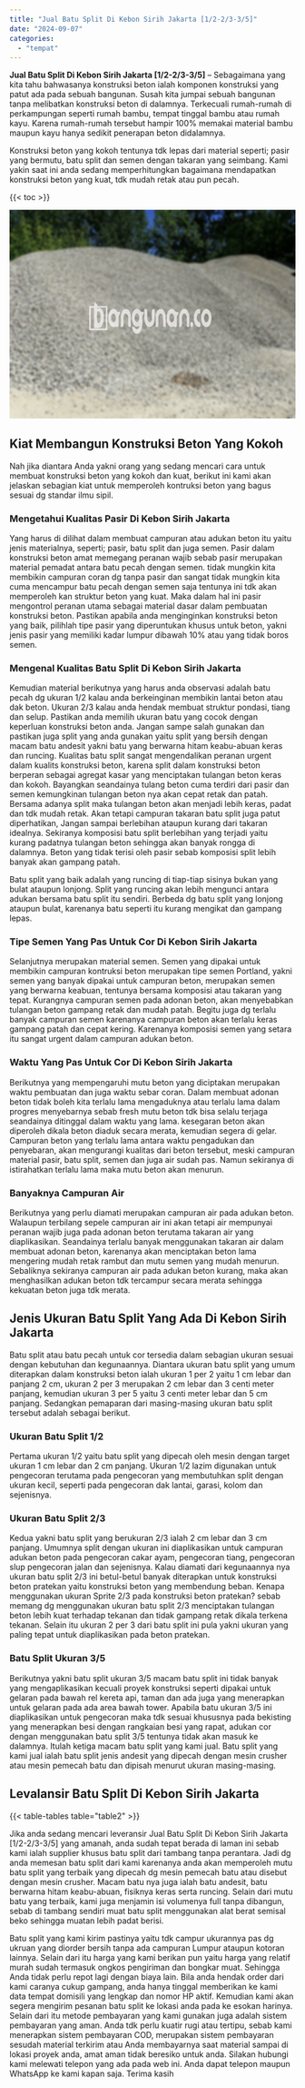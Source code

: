 ```yaml
---
title: "Jual Batu Split Di Kebon Sirih Jakarta [1/2-2/3-3/5]"
date: "2024-09-07"
categories: 
  - "tempat"
---
```


**Jual Batu Split Di Kebon Sirih Jakarta \[1/2-2/3-3/5\]** – Sebagaimana yang kita tahu bahwasanya konstruksi beton ialah komponen konstruksi yang patut ada pada sebuah bangunan. Susah kita jumpai sebuah bangunan tanpa melibatkan konstruksi beton di dalamnya. Terkecuali rumah-rumah di perkampungan seperti rumah bambu, tempat tinggal bambu atau rumah kayu. Karena rumah-rumah tersebut hampir 100% memakai material bambu maupun kayu hanya sedikit penerapan beton didalamnya.

Konstruksi beton yang kokoh tentunya tdk lepas dari material seperti; pasir yang bermutu, batu split dan semen dengan takaran yang seimbang. Kami yakin saat ini anda sedang memperhitungkan bagaimana mendapatkan konstruksi beton yang kuat, tdk mudah retak atau pun pecah.

{{< toc >}}

![Jual Batu Split Di Kebon Sirih Jakarta [1/2-2/3-3/5]](/images/jual-batu-split-03.png)

## Kiat Membangun Konstruksi Beton Yang Kokoh

Nah jika diantara Anda yakni orang yang sedang mencari cara untuk membuat konstruksi beton yang kokoh dan kuat, berikut ini kami akan jelaskan sebagian kiat untuk memperoleh kontruksi beton yang bagus sesuai dg standar ilmu sipil.

### Mengetahui Kualitas Pasir Di Kebon Sirih Jakarta

Yang harus di dilihat dalam membuat campuran atau adukan beton itu yaitu jenis materialnya, seperti; pasir, batu split dan juga semen. Pasir dalam konstruksi beton amat memegang peranan wajib sebab pasir merupakan material pemadat antara batu pecah dengan semen. tidak mungkin kita membikin campuran coran dg tanpa pasir dan sangat tidak mungkin kita cuma mencampur batu pecah dengan semen saja tentunya ini tdk akan memperoleh kan struktur beton yang kuat. Maka dalam hal ini pasir mengontrol peranan utama sebagai material dasar dalam pembuatan konstruksi beton. Pastikan apabila anda menginginkan konstruksi beton yang baik, pilihlah tipe pasir yang diperuntukan khusus untuk beton, yakni jenis pasir yang memiliki kadar lumpur dibawah 10% atau yang tidak boros semen.

### Mengenal Kualitas Batu Split Di Kebon Sirih Jakarta

Kemudian material berikutnya yang harus anda observasi adalah batu pecah dg ukuran 1/2 kalau anda berkeinginan membikin lantai beton atau dak beton. Ukuran 2/3 kalau anda hendak membuat struktur pondasi, tiang dan selup. Pastikan anda memilih ukuran batu yang cocok dengan keperluan konstruksi beton anda. Jangan sampe salah gunakan dan pastikan juga split yang anda gunakan yaitu split yang bersih dengan macam batu andesit yakni batu yang berwarna hitam keabu-abuan keras dan runcing. Kualitas batu split sangat mengendalikan peranan urgent dalam kualits konstruksi beton, karena split dalam konstruksi beton berperan sebagai agregat kasar yang menciptakan tulangan beton keras dan kokoh. Bayangkan seandainya tulang beton cuma terdiri dari pasir dan semen kemungkinan tulangan beton nya akan cepat retak dan patah. Bersama adanya split maka tulangan beton akan menjadi lebih keras, padat dan tdk mudah retak. Akan tetapi campuran takaran batu split juga patut diperhatikan, Jangan sampai berlebihan ataupun kurang dari takaran idealnya. Sekiranya komposisi batu split berlebihan yang terjadi yaitu kurang padatnya tulangan beton sehingga akan banyak rongga di dalamnya. Beton yang tidak terisi oleh pasir sebab komposisi split lebih banyak akan gampang patah.

Batu split yang baik adalah yang runcing di tiap-tiap sisinya bukan yang bulat ataupun lonjong. Split yang runcing akan lebih mengunci antara adukan bersama batu split itu sendiri. Berbeda dg batu split yang lonjong ataupun bulat, karenanya batu seperti itu kurang mengikat dan gampang lepas.

### Tipe Semen Yang Pas Untuk Cor Di Kebon Sirih Jakarta

Selanjutnya merupakan material semen. Semen yang dipakai untuk membikin campuran kontruksi beton merupakan tipe semen Portland, yakni semen yang banyak dipakai untuk campuran beton, merupakan semen yang berwarna keabuan, tentunya bersama komposisi atau takaran yang tepat. Kurangnya campuran semen pada adonan beton, akan menyebabkan tulangan beton gampang retak dan mudah patah. Begitu juga dg terlalu banyak campuran semen karenanya campuran beton akan terlalu keras gampang patah dan cepat kering. Karenanya komposisi semen yang setara itu sangat urgent dalam campuran adukan beton.

### Waktu Yang Pas Untuk Cor Di Kebon Sirih Jakarta

Berikutnya yang mempengaruhi mutu beton yang diciptakan merupakan waktu pembuatan dan juga waktu sebar coran. Dalam membuat adonan beton tidak boleh kita terlalu lama mengaduknya atau terlalu lama dalam progres menyebarnya sebab fresh mutu beton tdk bisa selalu terjaga seandainya ditinggal dalam waktu yang lama. kesegaran beton akan diperoleh dikala beton diaduk secara merata, kemudian segera di gelar. Campuran beton yang terlalu lama antara waktu pengadukan dan penyebaran, akan mengurangi kualitas dari beton tersebut, meski campuran material pasir, batu split, semen dan juga air sudah pas. Namun sekiranya di istirahatkan terlalu lama maka mutu beton akan menurun.

### Banyaknya Campuran Air

Berikutnya yang perlu diamati merupakan campuran air pada adukan beton. Walaupun terbilang sepele campuran air ini akan tetapi air mempunyai peranan wajib juga pada adonan beton terutama takaran air yang diaplikasikan. Seandainya terlalu banyak menggunakan takaran air dalam membuat adonan beton, karenanya akan menciptakan beton lama mengering mudah retak rambut dan mutu semen yang mudah menurun. Sebaliknya sekiranya campuran air pada adukan beton kurang, maka akan menghasilkan adukan beton tdk tercampur secara merata sehingga kekuatan beton juga tdk merata.

## Jenis Ukuran Batu Split Yang Ada Di Kebon Sirih Jakarta

Batu split atau batu pecah untuk cor tersedia dalam sebagian ukuran sesuai dengan kebutuhan dan kegunaannya. Diantara ukuran batu split yang umum diterapkan dalam konstruksi beton ialah ukuran 1 per 2 yaitu 1 cm lebar dan panjang 2 cm, ukuran 2 per 3 merupakan 2 cm lebar dan 3 centi meter panjang, kemudian ukuran 3 per 5 yaitu 3 centi meter lebar dan 5 cm panjang. Sedangkan pemaparan dari masing-masing ukuran batu split tersebut adalah sebagai berikut.

### Ukuran Batu Split 1/2

Pertama ukuran 1/2 yaitu batu split yang dipecah oleh mesin dengan target ukuran 1 cm lebar dan 2 cm panjang. Ukuran 1/2 lazim digunakan untuk pengecoran terutama pada pengecoran yang membutuhkan split dengan ukuran kecil, seperti pada pengecoran dak lantai, garasi, kolom dan sejenisnya.

### Ukuran Batu Split 2/3

Kedua yakni batu split yang berukuran 2/3 ialah 2 cm lebar dan 3 cm panjang. Umumnya split dengan ukuran ini diaplikasikan untuk campuran adukan beton pada pengecoran cakar ayam, pengecoran tiang, pengecoran slup pengecoran jalan dan sejenisnya. Kalau diamati dari kegunaannya nya ukuran batu split 2/3 ini betul-betul banyak diterapkan untuk konstruksi beton pratekan yaitu konstruksi beton yang membendung beban. Kenapa menggunakan ukuran Sprite 2/3 pada konstruksi beton pratekan? sebab memang dg menggunakan ukuran batu split 2/3 menciptakan tulangan beton lebih kuat terhadap tekanan dan tidak gampang retak dikala terkena tekanan. Selain itu ukuran 2 per 3 dari batu split ini pula yakni ukuran yang paling tepat untuk diaplikasikan pada beton pratekan.

### Batu Split Ukuran 3/5

Berikutnya yakni batu split ukuran 3/5 macam batu split ini tidak banyak yang mengaplikasikan kecuali proyek konstruksi seperti dipakai untuk gelaran pada bawah rel kereta api, taman dan ada juga yang menerapkan untuk gelaran pada ada area bawah tower. Apabila batu ukuran 3/5 ini diaplikasikan untuk pengecoran maka tdk sesuai khususnya pada bekisting yang menerapkan besi dengan rangkaian besi yang rapat, adukan cor dengan menggunakan batu split 3/5 tentunya tidak akan masuk ke dalamnya. Itulah ketiga macam batu split yang kami jual. Batu split yang kami jual ialah batu split jenis andesit yang dipecah dengan mesin crusher atau mesin pemecah batu dan dipisah menurut ukuran masing-masing.

## Levalansir Batu Split Di Kebon Sirih Jakarta

{{< table-tables table="table2" >}}

Jika anda sedang mencari leveransir Jual Batu Split Di Kebon Sirih Jakarta \[1/2-2/3-3/5\] yang amanah, anda sudah tepat berada di laman ini sebab kami ialah supplier khusus batu split dari tambang tanpa perantara. Jadi dg anda memesan batu split dari kami karenanya anda akan memperoleh mutu batu split yang terbaik yang dipecah dg mesin pemecah batu atau disebut dengan mesin crusher. Macam batu nya juga ialah batu andesit, batu berwarna hitam keabu-abuan, fisiknya keras serta runcing. Selain dari mutu batu yang terbaik, kami juga menjamin isi volumenya full tanpa dibangun, sebab di tambang sendiri muat batu split menggunakan alat berat semisal beko sehingga muatan lebih padat berisi.

Batu split yang kami kirim pastinya yaitu tdk campur ukurannya pas dg ukruan yang diorder bersih tanpa ada campuran Lumpur ataupun kotoran lainnya. Selain dari itu harga yang kami berikan pun yaitu harga yang relatif murah sudah termasuk ongkos pengiriman dan bongkar muat. Sehingga Anda tidak perlu repot lagi dengan biaya lain. Bila anda hendak order dari kami caranya cukup gampang, anda hanya tinggal memberikan ke kami data tempat domisili yang lengkap dan nomor HP aktif. Kemudian kami akan segera mengirim pesanan batu split ke lokasi anda pada ke esokan harinya. Selain dari itu metode pembayaran yang kami gunakan juga adalah sistem pembayaran yang aman. Anda tdk perlu kuatir rugi atau tertipu, sebab kami menerapkan sistem pembayaran COD, merupakan sistem pembayaran sesudah material terkirim atau Anda membayarnya saat material sampai di lokasi proyek anda, amat aman tidak beresiko untuk anda. Silakan hubungi kami melewati telepon yang ada pada web ini. Anda dapat telepon maupun WhatsApp ke kami kapan saja. Terima kasih
